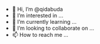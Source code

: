 - 👋 Hi, I’m @qidabuda
- 👀 I’m interested in ...
- 🌱 I’m currently learning ...
- 💞️ I’m looking to collaborate on ...
- 📫 How to reach me ...

<!---
qidabuda/qidabuda is a ✨ special ✨ repository because its `README.md` (this file) appears on your GitHub profile.
You can click the Preview link to take a look at your changes.
--->
